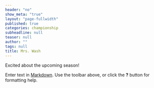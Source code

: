 ```yaml
---
header: "no"
show_meta: "true"
layout: "page-fullwidth"
published: true
categories: championship
subheadline: null
teaser: null
author: ""
tags: null
title: Mrs. Wash
---
```


Excited about the upcoming season!

Enter text in [Markdown](http://daringfireball.net/projects/markdown/). Use the toolbar above, or click the **?** button for formatting help.
